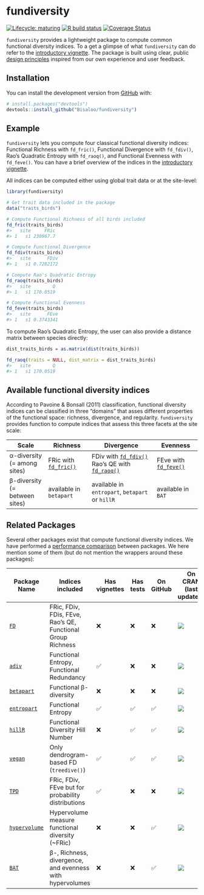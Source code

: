 
<!-- README.md is generated from README.Rmd. Please edit that file -->

# fundiversity

<!-- badges: start -->

[![Lifecycle:
maturing](https://img.shields.io/badge/lifecycle-maturing-blue.svg)](https://www.tidyverse.org/lifecycle/#maturing)
[![R build
status](https://github.com/Bisaloo/fundiversity/workflows/R-CMD-check/badge.svg)](https://github.com/Bisaloo/fundiversity/actions)
[![Coverage
Status](https://codecov.io/gh/Bisaloo/fundiversity/branch/master/graph/badge.svg?token=HR4YH118VT)](https://codecov.io/gh/Bisaloo/fundiversity)
<!-- badges: end -->

`fundiversity` provides a lightweight package to compute common
functional diversity indices. To a get a glimpse of what `fundiversity`
can do refer to the [introductory
vignette](https://bisaloo/github.com/articles/fundiversity.html). The
package is built using clear, public [design
principles](https://bisaloo/github.com/articles/design-principles.html)
inspired from our own experience and user feedback.

## Installation

You can install the development version from
[GitHub](https://github.com/Bisaloo/fundiversity) with:

``` r
# install.packages("devtools")
devtools::install_github("Bisaloo/fundiversity")
```

## Example

`fundiversity` lets you compute four classical functional diversity
indices: Functional Richness with `fd_fric()`, Functional Divergence
with `fd_fdiv()`, Rao’s Quadratic Entropy with `fd_raoq()`, and
Functional Evenness with `fd_feve()`. You can have a brief overview of
the indices in the [introductory
vignette](https://bisaloo.github.io/fundiversity/articles/fundiversity.html).

All indices can be computed either using global trait data or at the
site-level:

``` r
library(fundiversity)

# Get trait data included in the package
data("traits_birds")

# Compute Functional Richness of all birds included
fd_fric(traits_birds)
#>   site     FRic
#> 1   s1 230967.7

# Compute Functional Divergence
fd_fdiv(traits_birds)
#>   site      FDiv
#> 1   s1 0.7282172

# Compute Rao's Quadratic Entropy
fd_raoq(traits_birds)
#>   site        Q
#> 1   s1 170.0519

# Compute Functional Evenness
fd_feve(traits_birds)
#>   site      FEve
#> 1   s1 0.3743341
```

To compute Rao’s Quadratic Entropy, the user can also provide a distance
matrix between species directly:

``` r
dist_traits_birds = as.matrix(dist(traits_birds))

fd_raoq(traits = NULL, dist_matrix = dist_traits_birds)
#>   site        Q
#> 1   s1 170.0519
```

## Available functional diversity indices

According to Pavoine & Bonsall (2011) classification, functional
diversity indices can be classified in three “domains” that asses
different properties of the functional space: richness, divergence, and
regularity. `fundiversity` provides function to compute indices that
assess this three facets at the site scale:

| Scale                              | Richness                                                                               | Divergence                                                                                                                                                                             | Evenness                                                                               |
| ---------------------------------- | -------------------------------------------------------------------------------------- | -------------------------------------------------------------------------------------------------------------------------------------------------------------------------------------- | -------------------------------------------------------------------------------------- |
| α-diversity<br />(= among sites)   | FRic with [`fd_fric()`](https://bisaloo.github.io/fundiversity/reference/fd_fric.html) | FDiv with [`fd_fdiv()`](https://bisaloo.github.io/fundiversity/reference/fd_fdiv.html)<br />Rao’s QE with [`fd_raoq()`](https://bisaloo.github.io/fundiversity/reference/fd_raoq.html) | FEve with [`fd_feve()`](https://bisaloo.github.io/fundiversity/reference/fd_feve.html) |
| β-diversity<br />(= between sites) | available in `betapart`                                                                | available in `entropart`, `betapart` or `hillR`                                                                                                                                        | available in `BAT`                                                                     |

## Related Packages

Several other packages exist that compute functional diversity indices.
We have performed a [performance
comparison](https://bisaloo.github.io/fundiversity/articles/performance.html)
between packages. We here mention some of them (but do not mention the
wrappers around these packages):

| Package Name                                           | Indices included                                            | Has vignettes | Has tests | On GitHub | On CRAN (last updated)                                     |
| ------------------------------------------------------ | ----------------------------------------------------------- | ------------- | --------- | --------- | ---------------------------------------------------------- |
| [`FD`](https://github.com/cran/FD)                     | FRic, FDiv, FDis, FEve, Rao’s QE, Functional Group Richness | :x:           | :x:       | :x:       | ![](https://www.r-pkg.org/badges/last-release/FD)          |
| [`adiv`](https://github.com/cran/adiv)                 | Functional Entropy, Functional Redundancy                   | ✅             | :x:       | :x:       | ![](https://www.r-pkg.org/badges/last-release/adiv)        |
| [`betapart`](https://github.com/cran/betapart)         | Functional β-diversity                                      | :x:           | :x:       | :x:       | ![](https://www.r-pkg.org/badges/last-release/betapart)    |
| [`entropart`](https://github.com/EricMarcon/entropart) | Functional Entropy                                          | ✅             | ✅         | ✅         | ![](https://www.r-pkg.org/badges/last-release/entropart)   |
| [`hillR`](https://github.com/daijiang/hillR)           | Functional Diversity Hill Number                            | :x:           | ✅         | ✅         | ![](https://www.r-pkg.org/badges/last-release/hillR)       |
| [`vegan`](https://github.com/vegandevs/vegan)          | Only dendrogram-based FD (`treedive()`)                     | ✅             | ✅         | ✅         | ![](https://www.r-pkg.org/badges/last-release/vegan)       |
| [`TPD`](https://github.com/cran/TPD)                   | FRic, FDiv, FEve but for probability distributions          | ✅             | :x:       | :x:       | ![](https://www.r-pkg.org/badges/last-release/TPD)         |
| [`hypervolume`](https://github.com/cran/hypervolume)   | Hypervolume measure functional diversity (\~FRic)           | :x:           | :x:       | ✅         | ![](https://www.r-pkg.org/badges/last-release/hypervolume) |
| [`BAT`](https://github.com/cran/BAT)                   | β-, Richness, divergence, and evenness with hypervolumes    | :x:           | :x:       | ✅         | ![](https://www.r-pkg.org/badges/last-release/BAT)         |
